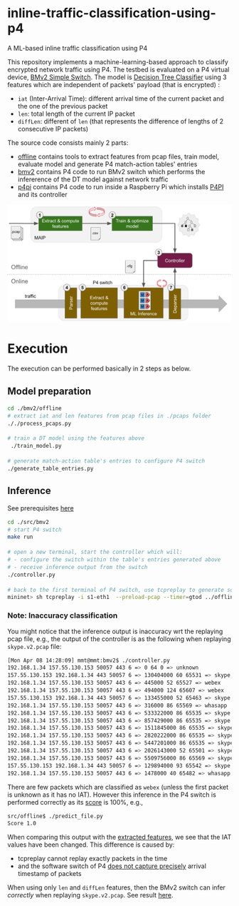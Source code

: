 # inline-traffic-classification-using-p4
A ML-based inline traffic classification using P4

This repository implements a machine-learning-based approach to classify encrypted network traffic using P4. The testbed is evaluated on a P4 virtual device, [BMv2 Simple Switch](https://github.com/p4lang/behavioral-model/blob/main/docs/simple_switch.md). The model is [Decision Tree Classifier](https://scikit-learn.org/stable/modules/generated/sklearn.tree.DecisionTreeClassifier.html) using 3 features which are independent of packets' payload (that is encrypted) :

- `iat` (Inter-Arrival Time): different arrival time of the current packet and the one of the previous packet
- `len`: total length of the current IP packet
- `diffLen`: different of `len` (that represents the difference of lengths of 2 consecutive IP packets)

The source code consists mainly 2 parts:

- [offline](./src/offline) contains tools to extract features from pcap files, train model, evaluate model and generate P4 match-action tables' entries
- [bmv2](./src/bmv2) contains P4 code to run BMv2 switch which performs the infererence of the DT model against network traffic
- [p4pi](./src/p4pi) contains P4 code to run inside a Raspberry Pi which installs [P4PI](https://github.com/p4lang/p4pi) and its controller

<img src="img/archi.png" width="600px" />

# Execution

The execution can be performed basically in 2 steps as below.

## Model preparation

```bash
cd ./bmv2/offline
# extract iat and len features from pcap files in ./pcaps folder
././process_pcaps.py

# train a DT model using the features above
 ./train_model.py

# generate match-action table's entries to configure P4 switch
./generate_table_entries.py 
```

## Inference

See prerequisites [here](./src/bmv2#prerequisite)

```bash
cd ./src/bmv2
# start P4 switch
make run

# open a new terminal, start the controller which will:
# - configure the switch within the table's entries generated above
# - receive inference output from the switch
./controller.py

# back to the first terminal of P4 switch, use tcpreplay to generate some traffic
mininet> sh tcpreplay -i s1-eth1  --preload-pcap --timer=gtod ../offline/pcaps/skype.v2.pcap
```

### Note: Inaccuracy classification
You might notice that the inference output is inaccuracy wrt the replaying pcap file, e.g., the output of the controller is as the following when replaying `skype.v2.pcap` file:

```bash
[Mon Apr 08 14:28:09] mmt@mmt:bmv2$ ./controller.py 
192.168.1.34 157.55.130.153 50057 443 6 => 0 64 0 => unknown
157.55.130.153 192.168.1.34 443 50057 6 => 130404000 60 65531 => skype
192.168.1.34 157.55.130.153 50057 443 6 => 445000 52 65527 => webex
192.168.1.34 157.55.130.153 50057 443 6 => 494000 124 65607 => webex
157.55.130.153 192.168.1.34 443 50057 6 => 133455000 52 65463 => skype
192.168.1.34 157.55.130.153 50057 443 6 => 316000 86 65569 => whasapp
192.168.1.34 157.55.130.153 50057 443 6 => 533322000 86 65535 => skype
192.168.1.34 157.55.130.153 50057 443 6 => 857429000 86 65535 => skype
192.168.1.34 157.55.130.153 50057 443 6 => 1511845000 86 65535 => skype
192.168.1.34 157.55.130.153 50057 443 6 => 2820222000 86 65535 => skype
192.168.1.34 157.55.130.153 50057 443 6 => 5447201000 86 65535 => skype
192.168.1.34 157.55.130.153 50057 443 6 => 2026143000 52 65501 => skype
192.168.1.34 157.55.130.153 50057 443 6 => 5509756000 86 65569 => skype
157.55.130.153 192.168.1.34 443 50057 6 => 129894000 93 65542 => skype
192.168.1.34 157.55.130.153 50057 443 6 => 1478000 40 65482 => whasapp
```

There are few packets which are classified as `webex` (unless the first packet is unknown as it has no IAT).
However this inference in the P4 switch is performed correctly as its [score](https://scikit-learn.org/stable/modules/generated/sklearn.tree.DecisionTreeClassifier.html#sklearn.tree.DecisionTreeClassifier.score) is 100%, e.g.,
```bash
src/offline$ ./predict_file.py 
Score 1.0
```

When comparing this output with the [extracted features](./src/offline/pcaps/skype.v2.csv), we see that the IAT values have been changed. This difference is caused by:
- tcpreplay cannot replay exactly packets in the time
- and the software switch of P4 [does not capture precisely](https://github.com/p4lang/behavioral-model/blob/main/docs/simple_switch.md#bmv2-timestamp-implementation-notes) arrival timestamp of packets



When using only `len` and `diffLen` features, then the BMv2 switch can infer *correctly* when replaying `skype.v2.pcap`. See result [here](https://github.com/Montimage/inline-traffic-classification-using-p4/tree/replace-iat-by-diffLen?tab=readme-ov-file#inference).
